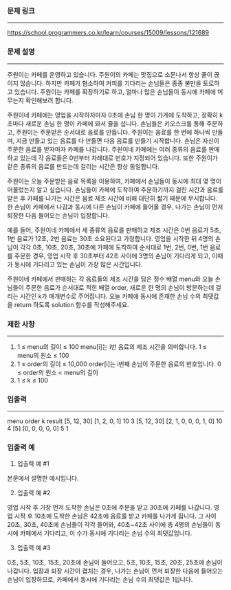 ### 문제 링크

---

https://school.programmers.co.kr/learn/courses/15009/lessons/121689

### 문제 설명

---

주원이는 카페를 운영하고 있습니다. 주원이의 카페는 맛집으로 소문나서 항상 줄이 끊이지 않습니다. 하지만 카페가 협소하여 커피를 기다리는 손님들은 종종 불만을 토로하고 있습니다. 주원이는 카페를 확장하기로 하고, 얼마나 많은 손님들이 동시에 카페에 머무는지 확인해보려 합니다.

주원이네 카페에는 영업을 시작하자마자 0초에 손님 한 명이 가게에 도착하고, 정확히 k초마다 새로운 손님 한 명이 카페에 와서 줄을 섭니다. 손님들은 키오스크를 통해 주문하고, 주원이는 주문받은 순서대로 음료를 만듭니다. 주원이는 음료를 한 번에 하나씩 만들며, 지금 만들고 있는 음료를 다 만들면 다음 음료를 만들기 시작합니다. 손님은 자신이 주문한 음료를 받자마자 카페를 나갑니다. 주원이네 카페에는 여러 종류의 음료를 판매하고 있는데 각 음료들은 0번부터 차례대로 번호가 지정되어 있습니다. 또한 주원이가 같은 종류의 음료를 만드는데 걸리는 시간은 항상 동일합니다.

주원이는 오늘 주문받은 음료 목록을 이용하여, 카페에서 손님들이 동시에 최대 몇 명이 머물렀는지 알고 싶습니다. 손님들이 카페에 도착하여 주문하기까지 걸린 시간과 음료를 받은 후 카페를 나가는 시간은 음료 제조 시간에 비해 대단히 짧기 때문에 무시합니다. 한 손님이 카페에서 나감과 동시에 다른 손님이 카페에 들어올 경우, 나가는 손님이 먼저 퇴장한 다음 들어오는 손님이 입장합니다.

예를 들어, 주원이네 카페에서 세 종류의 음료를 판매하고 제조 시간은 0번 음료가 5초, 1번 음료가 12초, 2번 음료는 30초 소요된다고 가정합니다. 영업을 시작한 뒤 4명의 손님이 각각 0초, 10초, 20초, 30초에 카페에 도착하여 순서대로 1번, 2번, 0번, 1번 음료를 주문한 경우, 영업 시작 후 30초부터 42초 사이에 3명의 손님이 기다리게 되고, 이때가 동시에 기다리고 있는 손님이 가장 많은 시간입니다.

주원이네 카페에서 판매하는 각 음료들의 제조 시간을 담은 정수 배열 menu와 오늘 손님들이 주문한 음료가 순서대로 적힌 배열 order, 새로운 한 명의 손님이 방문하는데 걸리는 시간인 k가 매개변수로 주어집니다. 오늘 카페에 동시에 존재한 손님 수의 최댓값을 return 하도록 solution 함수를 작성해주세요.

### 제한 사항

---

1. 1 ≤ menu의 길이 ≤ 100
   menu[i]는 i번 음료의 제조 시간을 의미합니다.
   1 ≤ menu의 원소 ≤ 100
2. 1 ≤ order의 길이 ≤ 10,000
   order[i]는 i번째 손님이 주문한 음료의 번호입니다.
   0 ≤ order의 원소 < menu의 길이
3. 1 ≤ k ≤ 100

### 입출력

---

menu order k result
[5, 12, 30] [1, 2, 0, 1] 10 3
[5, 12, 30] [2, 1, 0, 0, 0, 1, 0] 10 4
[5] [0, 0, 0, 0, 0] 5 1

### 입출력 예

1. 입출력 예 #1

본문에서 설명한 예시입니다.

2. 입출력 예 #2

영업 시작 후 가장 먼저 도착한 손님은 0초에 주문을 받고 30초에 카페를 나갑니다. 영업 시작 후 10초에 도착한 손님은 42초에 음료를 받고 카페를 나가게 됩니다. 그 사이 20초, 30초, 40초에 손님들이 각각 들어와, 40초~42초 사이에 총 4명의 손님들이 동시에 카페에서 기다리고, 이 수가 동시에 기다리는 손님 수의 최댓값입니다.

3. 입출력 예 #3

0초, 5초, 10초, 15초, 20초에 손님이 들어오고, 5초, 10초, 15초, 20초, 25초에 손님이 나갑니다. 입장과 퇴장 시간이 겹치는 경우, 나가는 손님이 먼저 퇴장한 다음에 들어오는 손님이 입장하므로, 카페에서 동시에 기다리는 손님 수의 최댓값은 1입니다.
